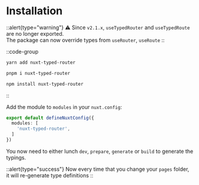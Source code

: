 
# Installation

::alert{type="warning"}
⚠️ Since `v2.1.x`, `useTypedRouter` and `useTypedRoute` are no longer exported.   
The package can now override types from `useRouter`, `useRoute`
::

::code-group
```bash [yarn]
yarn add nuxt-typed-router
```
```bash [pnpm]
pnpm i nuxt-typed-router
```
```bash [npm]
npm install nuxt-typed-router
```
::

Add the module to `modules` in your `nuxt.config`:

```ts [nuxt.config.ts]
export default defineNuxtConfig({
  modules: [
    'nuxt-typed-router',
  ]
})
```

You now need to either lunch `dev`, `prepare`, `generate` or `build` to generate the typings.

::alert{type="success"}
Now every time that you change your `pages` folder, it will re-generate type definitions
::
